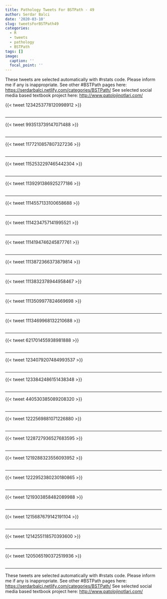 ```yaml
---
title: Pathology Tweets For BSTPath - 49
author: Serdar Balci
date: '2020-03-10'
slug: tweetsForBSTPath49
categories:
  - R
  - tweets
  - pathology
  - BSTPath
tags: []
image:
  caption: ''
  focal_point: ''
---
```



These tweets are selected automatically with #rstats code. Please inform me if any is inappropriate.
See other #BSTPath pages here: https://serdarbalci.netlify.com/categories/BSTPath/ 
See selected social media based textbook project here: http://www.patolojinotlari.com/

{{< tweet 1234253778120998912 >}}
<br>
<br>
<hr>
{{< tweet 993513739147071488 >}}
<br>
<br>
<hr>
{{< tweet 1177210857807327236 >}}
<br>
<br>
<hr>
{{< tweet 1152532297465442304 >}}
<br>
<br>
<hr>
{{< tweet 1139291386925277186 >}}
<br>
<br>
<hr>
{{< tweet 1114557133100658688 >}}
<br>
<br>
<hr>
{{< tweet 1114234757141995521 >}}
<br>
<br>
<hr>
{{< tweet 1114194746245877761 >}}
<br>
<br>
<hr>
{{< tweet 1113872366373879814 >}}
<br>
<br>
<hr>
{{< tweet 1113832378944958467 >}}
<br>
<br>
<hr>
{{< tweet 1113509977824669698 >}}
<br>
<br>
<hr>
{{< tweet 1113469968132210688 >}}
<br>
<br>
<hr>
{{< tweet 621701455938981888 >}}
<br>
<br>
<hr>
{{< tweet 1234079207484993537 >}}
<br>
<br>
<hr>
{{< tweet 1233842486151438348 >}}
<br>
<br>
<hr>
{{< tweet 440530385089208320 >}}
<br>
<br>
<hr>
{{< tweet 1222569881071226880 >}}
<br>
<br>
<hr>
{{< tweet 1228727936527683595 >}}
<br>
<br>
<hr>
{{< tweet 1219288323556093952 >}}
<br>
<br>
<hr>
{{< tweet 1222952380230180865 >}}
<br>
<br>
<hr>
{{< tweet 1219303858482089988 >}}
<br>
<br>
<hr>
{{< tweet 1215687679142191104 >}}
<br>
<br>
<hr>
{{< tweet 1214255118570393600 >}}
<br>
<br>
<hr>
{{< tweet 1205065190372519936 >}}
<br>
<br>
<hr>


These tweets are selected automatically with #rstats code. Please inform me if any is inappropriate.
See other #BSTPath pages here: https://serdarbalci.netlify.com/categories/BSTPath/ 
See selected social media based textbook project here: http://www.patolojinotlari.com/
